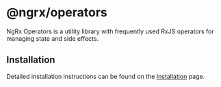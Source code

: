 # @ngrx/operators

NgRx Operators is a utility library with frequently used RxJS operators for managing state and side effects.

## Installation

Detailed installation instructions can be found on the [Installation](guide/operators/install) page.
